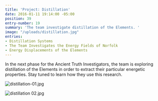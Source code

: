 ```yaml
---
title: 'Project: Distillation'
date: 2016-01-11 19:14:00 -05:00
position: 39
entry-number: 19
summary: 'The team investigate distillation of the Elements. '
image: "/uploads/distillation.jpg"
entries:
- Distillation Systems
- The Team Investigates the Energy Fields of Norfolk
- Energy Displacements of the Elements
---
```


In the next phase for the Ancient Truth Investigators, the team is exploring distillation of the Elements in order to extract their particular energetic properties. Stay tuned to learn how they use this research.

![distillation-01.jpg](/uploads/distillation-01.jpg)

![distillation 02.jpg](/uploads/distillation%2002.jpg)